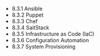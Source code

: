 

- 8.3.1 Ansible
- 8.3.2 Puppet
- 8.3.3 Chef
- 8.3.4 SaitStack
- 8.3.5 Infrastructure as Code (IaC)
- 8.3.6 Configuration Automation
- 8.3.7 System Provisioning